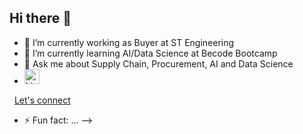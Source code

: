 ## Hi there 👋


- 🔭 I’m currently working as Buyer at ST Engineering
- 🌱 I’m currently learning AI/Data Science at Becode Bootcamp
- 💬 Ask me about Supply Chain, Procurement, AI and Data Science 
- <a href="http://www.linkedin.com/in/asthagudgilla" target="_blank">
  <img src="https://cdn.jsdelivr.net/gh/devicons/devicon/icons/linkedin/linkedin-original.svg" alt="LinkedIn" width="24" height="24" />
</a> &nbsp; <a href="http://www.linkedin.com/in/asthagudgilla" target="_blank">Let's connect</a>

- ⚡ Fun fact: ...
-->
